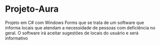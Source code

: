 # Projeto-Aura
Projeto em C# com Windows Forms que se trata de um software que informa locais que atendam a necessidade de pessoas com deficiência no geral. O software irá aceitar sugestões de locais do usuário e será informativo
